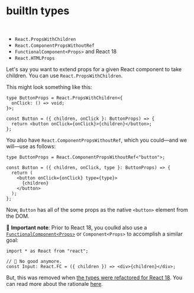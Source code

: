 # **builtIn types**

<br>

- `React.PropsWithChildren`
- `React.ComponentPropsWithoutRef`
- `FunctionalComponent<Props>` and React 18
- `React.HTMLProps`

Let's say you want to extend props for a given React component to take children. You can use `React.PropsWithChildren`.

This might look something like this:

```tsx
type ButtonProps = React.PropsWithChildren<{
  onClick: () => void;
}>;

const Button = ({ children, onClick }: ButtonProps) => {
  return <button onClick={onClick}>{children}</button>;
};
```

You also have `React.ComponentPropsWithoutRef`, which you could—and we will—use as follows:

```tsx
type ButtonProps = React.ComponentPropsWithoutRef<"button">;

const Button = ({ children, onClick, type }: ButtonProps) => {
  return (
    <button onClick={onClick} type={type}>
      {children}
    </button>
  );
};
```

Now, `Button` has all of the some props as the native `<button>` element from the DOM.

🚨 **Important note**: Prior to React 18, you coulkd also use a [`FunctionalComponent<Props>`](https://www.newline.co/@bespoyasov/how-to-define-props-with-children-in-react-typescript-app--56bd18be#using-functioncomponent-or-fc) or `Component<Props>` to accomplish a similar goal:

```tsx
import * as React from "react";

// 🚨 No good anymore.
const Input: React.FC = ({ children }) => <div>{children}</div>;
```

But, this was removed when [the types were refactored for React 18](https://github.com/DefinitelyTyped/DefinitelyTyped/pull/56210). You can read more about the rationale [here](https://solverfox.dev/writing/no-implicit-children/).
